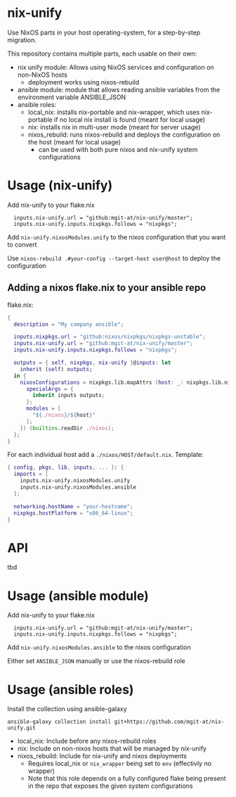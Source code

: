 # nix-unify

Use NixOS parts in your host operating-system, for a step-by-step migration.

This repository contains multiple parts, each usable on their own:
- nix unify module: Allows using NixOS services and configuration on non-NixOS hosts
  - deployment works using nixos-rebuild
- ansible module: module that allows reading ansible variables from the environment variable ANSIBLE_JSON
- ansible roles:
  - local_nix: installs nix-portable and nix-wrapper, which uses nix-portable if no local nix install is found (meant for local usage)
  - nix: installs nix in multi-user mode (meant for server usage)
  - nixos_rebuild: runs nixos-rebuild and deploys the configuration on the host (meant for local usage)
    - can be used with both pure nixos and nix-unify system configurations

# Usage (nix-unify)

Add nix-unify to your flake.nix

```
  inputs.nix-unify.url = "github:mgit-at/nix-unify/master";
  inputs.nix-unify.inputs.nixpkgs.follows = "nixpkgs";
```

Add `nix-unify.nixosModules.unify` to the nixos configuration that you want to convert

Use `nixos-rebuild .#your-config --target-host user@host` to deploy the configuration

## Adding a nixos flake.nix to your ansible repo

flake.nix:

```nix
{
  description = "My company ansible";

  inputs.nixpkgs.url = "github:nixos/nixpkgs/nixpkgs-unstable";
  inputs.nix-unify.url = "github:mgit-at/nix-unify/master";
  inputs.nix-unify.inputs.nixpkgs.follows = "nixpkgs";

  outputs = { self, nixpkgs, nix-unify }@inputs: let
    inherit (self) outputs;
  in {
    nixosConfigurations = nixpkgs.lib.mapAttrs (host: _: nixpkgs.lib.nixosSystem {
      specialArgs = {
        inherit inputs outputs;
      };
      modules = [
        "${./nixos}/${host}"
      ];
    }) (builtins.readDir ./nixos);
  };
}
```

For each individual host add a `./nixos/HOST/default.nix`. Template:

```nix
{ config, pkgs, lib, inputs, ... }: {
  imports = [
    inputs.nix-unify.nixosModules.unify
    inputs.nix-unify.nixosModules.ansible
  ];

  networking.hostName = "your-hostname";
  nixpkgs.hostPlatform = "x86_64-linux";
}
```

# API

tbd

# Usage (ansible module)

Add nix-unify to your flake.nix

```
  inputs.nix-unify.url = "github:mgit-at/nix-unify/master";
  inputs.nix-unify.inputs.nixpkgs.follows = "nixpkgs";
```

Add `nix-unify.nixosModules.ansible` to the nixos configuration

Either set `ANSIBLE_JSON` manually or use the nixos-rebuild role

# Usage (ansible roles)

Install the collection using ansible-galaxy

```
ansible-galaxy collection install git+https://github.com/mgit-at/nix-unify.git
```

- local_nix: Include before any nixos-rebuild roles
- nix: Include on non-nixos hosts that will be managed by nix-unify
- nixos_rebuild: Include for nix-unify and nixos deployments
  - Requires local_nix or `nix_wrapper` being set to `env` (effectivly no wrapper)
  - Note that this role depends on a fully configured flake being present in the repo that exposes the given system configurations
